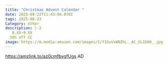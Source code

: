 ```yaml
---
title: "Christmas Advent Calendar "
date: 2025-08-22T11:43:04.070Z
tags: 2025-08-23
Category: other
description: |-2
   8.XX~9.XX
  50% off CC
image: https://m.media-amazon.com/images/I/71GuVxWNZhL._AC_SL1500_.jpg
---
```

https://amzlink.to/az0cmfbvgfUgs      AD